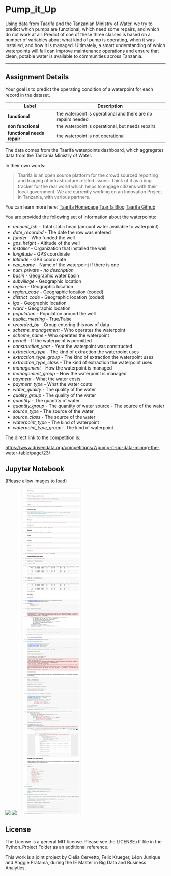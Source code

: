 # Pump_it_Up #

Using data from Taarifa and the Tanzanian Ministry of Water, we try to predict which pumps are functional, which need some repairs, and which do not work at all. Predict of one of these three classes is based on a number of variables about what kind of pump is operating, when it was installed, and how it is managed. Ultimately, a smart understanding of which waterpoints will fail can improve maintenance operations and ensure that clean, potable water is available to communities across Tanzania.

----

## Assignment Details ##

Your goal is to predict the operating condition of a waterpoint for each record in the dataset. 

Label | Description
------------ | -------------
**functional** | the waterpoint is operational and there are no repairs needed
**non functional** | the waterpoint is operational, but needs repairs
**functional needs repair** | the waterpoint is not operational

The data comes from the Taarifa waterpoints dashboard, which aggregates data from the Tanzania Ministry of Water.

In their own words:

> Taarifa is an open source platform for the crowd sourced reporting and triaging of infrastructure related issues. Think of it as a bug tracker for the real world which helps to engage citizens with their local government. We are currently working on an Innovation Project in Tanzania, with various partners.

You can learn more here:
[Taarifa Homepage](http://taarifa.org)
[Taarifa Blog](https://taarifa.wordpress.com)
[Taarifa Github](https://github.com/taarifa)

You are provided the following set of information about the waterpoints:
* *amount_tsh* - Total static head (amount water available to waterpoint) 
* *date_recorded* - The date the row was entered 
* *funder* - Who funded the well 
* *gps_height* - Altitude of the well 
* *installer* - Organization that installed the well 
* *longitude* - GPS coordinate 
* *latitude* - GPS coordinate 
* *wpt_name* - Name of the waterpoint if there is one 
* *num_private* - *no description*
* *basin* - Geographic water basin 
* *subvillage* - Geographic location 
* *region* - Geographic location 
* *region_code* - Geographic location (coded) 
* *district_code* - Geographic location (coded) 
* *lga* - Geographic location 
* *ward* - Geographic location 
* *population* - Population around the well 
* *public_meeting* - True/False 
* *recorded_by* - Group entering this row of data 
* *scheme_management* - Who operates the waterpoint 
* *scheme_name* - Who operates the waterpoint 
* *permit* - If the waterpoint is permitted 
* *construction_year* - Year the waterpoint was constructed 
* *extraction_type* - The kind of extraction the waterpoint uses 
* *extraction_type_group* - The kind of extraction the waterpoint uses 
* *extraction_type_class* - The kind of extraction the waterpoint uses 
* *management* - How the waterpoint is managed 
* *management_group* - How the waterpoint is managed 
* *payment* - What the water costs 
* *payment_type* - What the water costs 
* *water_quality* - The quality of the water 
* *quality_group* - The quality of the water 
* *quantity* - The quantity of water 
* *quantity_group* - The quantity of water source - The source of the water 
* *source_type* - The source of the water 
* *source_class* - The source of the water 
* *waterpoint_type* - The kind of waterpoint 
* *waterpoint_type_group* - The kind of waterpoint

The direct link to the competition is:

https://www.drivendata.org/competitions/7/pump-it-up-data-mining-the-water-table/page/23/

## Jupyter Notebook ## 
(Please allow images to load)

<img src="https://github.com/Fe1ix789/MBD/blob/master/Pump_it_Up_Project/Slide1.png?raw=true" width=fill>
<img src="https://github.com/Fe1ix789/MBD/blob/master/Pump_it_Up_Project/Slide2.png?raw=true" width=fill>
<img src="https://github.com/Fe1ix789/MBD/blob/master/Pump_it_Up_Project/Slide3.png?raw=true" width=fill>



## License ##

The License is a general MIT license. Please see the LICENSE.rtf file in the Python_Project Folder as an additional reference.

This work is a joint project by Clelia Cervetto, Felix Krueger, Léon Junique and Anggie Pratama,  during the IE Master in Big Data and Business Analytics.
